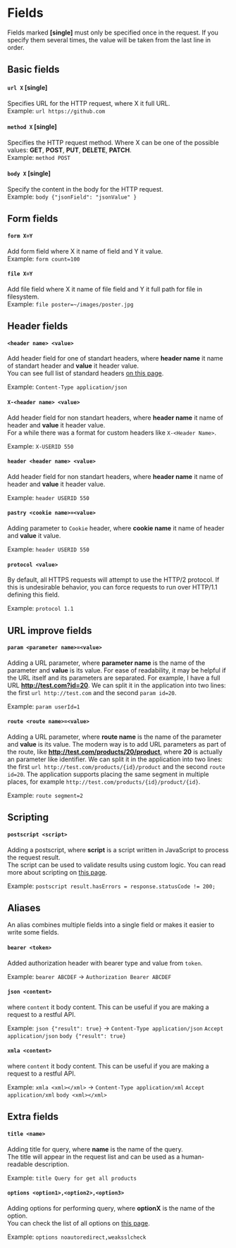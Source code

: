 # Fields

Fields marked **[single]** must only be specified once in the request. If you specify them several times, the value will be taken from the last line in order.

## Basic fields

#### `url X` **[single]**  
Specifies URL for the HTTP request, where X it full URL.  
Example: `url https://github.com`

#### `method X` **[single]**  
Specifies the HTTP request method. Where X can be one of the possible values: **GET**, **POST**, **PUT**, **DELETE**, **PATCH**.  
Example: `method POST`

#### `body X` **[single]**  
Specify the content in the body for the HTTP request.  
Example: `body {"jsonField": "jsonValue" }`

## Form fields
 
#### `form X=Y`  
Add form field where X it name of field and Y it value.  
Example: `form count=100`

#### `file X=Y`  
Add file field where X it name of file field and Y it full path for file in filesystem.  
Example: `file poster=~/images/poster.jpg`

## Header fields

#### `<header name> <value>`  
Add header field for one of standart headers, where **header name** it name of standart header and **value** it header value.  
You can see full list of standard headers [on this page](https://en.wikipedia.org/wiki/List_of_HTTP_header_fields#Standard_request_fields).  
  
Example: `Content-Type application/json`

#### `X-<header name> <value>`  
Add header field for non standart headers, where **header name** it name of header and **value** it header value.  
For a while there was a format for custom headers like `X-<Header Name>`.
  
Example: `X-USERID 550`

#### `header <header name> <value>`  
Add header field for non standart headers, where **header name** it name of header and **value** it header value.  
  
Example: `header USERID 550`

#### `pastry <cookie name>=<value>`
Adding parameter to `Cookie` header, where **cookie name** it name of header and **value** it value.  

  
Example: `header USERID 550`

#### `protocol <value>`
By default, all HTTPS requests will attempt to use the HTTP/2 protocol. If this is undesirable behavior, you can force requests to run over HTTP/1.1 defining this field.  
  
Example: `protocol 1.1`


## URL improve fields

#### `param <parameter name>=<value>`  
Adding a URL parameter, where **parameter name** is the name of the parameter and **value** is its value.
For ease of readability, it may be helpful if the URL itself and its parameters are separated. For example, I have a full URL **http://test.com?id=20**.
We can split it in the application into two lines: the first `url http://test.com` and the second `param id=20`.  
  
Example: `param userId=1`

#### `route <route name>=<value>`  
Adding a URL parameter, where **route name** is the name of the parameter and **value** is its value.
The modern way is to add URL parameters as part of the route, like **http://test.com/products/20/product**, where **20** is actually an  parameter like identifier.
We can split it in the application into two lines: the first `url http://test.com/products/{id}/product` and the second `route id=20`.
The application supports placing the same segment in multiple places, for example `http://test.com/products/{id}/product/{id}`.  
  
Example: `route segment=2`

## Scripting

#### `postscript <script>`  
Adding a postscript, where **script** is a script written in JavaScript to process the request result.  
The script can be used to validate results using custom logic. You can read more about scripting on [this page](postscript.md).
  
Example: `postscript result.hasErrors = response.statusCode != 200;`

## Aliases

An alias combines multiple fields into a single field or makes it easier to write some fields.

#### `bearer <token>`
Added authorization header with bearer type and value from `token`.
  
Example:
`bearer ABCDEF` -> `Authorization Bearer ABCDEF`

#### `json <content>`
where `content` it body content. This can be useful if you are making a request to a restful API.
  
Example:
`json {"result": true}`
->
`Content-Type application/json`
`Accept application/json`
`body {"result": true}`

#### `xmla <content>`
where `content` it body content. This can be useful if you are making a request to a restful API.
  
Example:
`xmla <xml></xml>`
->
`Content-Type application/xml`
`Accept application/xml`
`body <xml></xml>`

## Extra fields

#### `title <name>`  
Adding title for query, where **name** is the name of the query.  
The title will appear in the request list and can be used as a human-readable description.
  
Example: `title Query for get all products`

#### `options <option1>,<option2>,<option3>`
Adding options for performing query, where **optionX** is the name of the option.  
You can check the list of all options on [this page](options.md).
  
Example: `options noautoredirect,weaksslcheck`